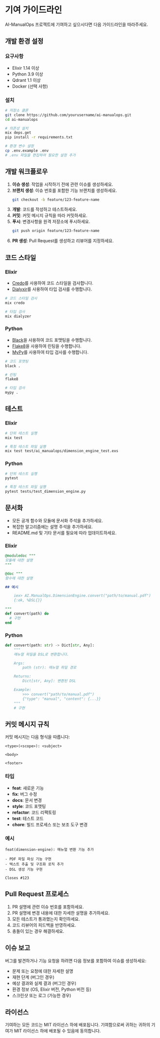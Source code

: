 # 기여 가이드라인

AI-ManualOps 프로젝트에 기여하고 싶으시다면 다음 가이드라인을 따라주세요.

## 개발 환경 설정

### 요구사항

- Elixir 1.14 이상
- Python 3.9 이상
- Qdrant 1.1 이상
- Docker (선택 사항)

### 설치

```bash
# 저장소 클론
git clone https://github.com/yourusername/ai-manualops.git
cd ai-manualops

# 의존성 설치
mix deps.get
pip install -r requirements.txt

# 환경 변수 설정
cp .env.example .env
# .env 파일을 편집하여 필요한 설정 추가
```

## 개발 워크플로우

1. **이슈 생성**: 작업을 시작하기 전에 관련 이슈를 생성하세요.
2. **브랜치 생성**: 이슈 번호를 포함한 기능 브랜치를 생성하세요.
   ```bash
   git checkout -b feature/123-feature-name
   ```
3. **개발**: 코드를 작성하고 테스트하세요.
4. **커밋**: 커밋 메시지 규칙을 따라 커밋하세요.
5. **푸시**: 변경사항을 원격 저장소에 푸시하세요.
   ```bash
   git push origin feature/123-feature-name
   ```
6. **PR 생성**: Pull Request를 생성하고 리뷰어를 지정하세요.

## 코드 스타일

### Elixir

- [Credo](https://github.com/rrrene/credo)를 사용하여 코드 스타일을 검사합니다.
- [Dialyxir](https://github.com/jeremyjh/dialyxir)를 사용하여 타입 검사를 수행합니다.

```bash
# 코드 스타일 검사
mix credo

# 타입 검사
mix dialyzer
```

### Python

- [Black](https://github.com/psf/black)을 사용하여 코드 포맷팅을 수행합니다.
- [Flake8](https://flake8.pycqa.org/)을 사용하여 린팅을 수행합니다.
- [MyPy](https://mypy.readthedocs.io/)를 사용하여 타입 검사를 수행합니다.

```bash
# 코드 포맷팅
black .

# 린팅
flake8

# 타입 검사
mypy .
```

## 테스트

### Elixir

```bash
# 단위 테스트 실행
mix test

# 특정 테스트 파일 실행
mix test test/ai_manualops/dimension_engine_test.exs
```

### Python

```bash
# 단위 테스트 실행
pytest

# 특정 테스트 파일 실행
pytest tests/test_dimension_engine.py
```

## 문서화

- 모든 공개 함수와 모듈에 문서화 주석을 추가하세요.
- 복잡한 알고리즘에는 설명 주석을 추가하세요.
- README.md 및 기타 문서를 필요에 따라 업데이트하세요.

### Elixir

```elixir
@moduledoc """
모듈에 대한 설명
"""

@doc """
함수에 대한 설명

## 예시

    iex> AI.ManualOps.DimensionEngine.convert("path/to/manual.pdf")
    {:ok, %DSL{}}

"""
def convert(path) do
  # 구현
end
```

### Python

```python
def convert(path: str) -> Dict[str, Any]:
    """
    매뉴얼 파일을 DSL로 변환합니다.

    Args:
        path (str): 매뉴얼 파일 경로

    Returns:
        Dict[str, Any]: 변환된 DSL

    Example:
        >>> convert("path/to/manual.pdf")
        {"type": "manual", "content": {...}}
    """
    # 구현
```

## 커밋 메시지 규칙

커밋 메시지는 다음 형식을 따릅니다:

```
<type>(<scope>): <subject>

<body>

<footer>
```

### 타입

- **feat**: 새로운 기능
- **fix**: 버그 수정
- **docs**: 문서 변경
- **style**: 코드 포맷팅
- **refactor**: 코드 리팩토링
- **test**: 테스트 코드
- **chore**: 빌드 프로세스 또는 보조 도구 변경

### 예시

```
feat(dimension-engine): 매뉴얼 변환 기능 추가

- PDF 파일 파싱 기능 구현
- 텍스트 추출 및 구조화 로직 추가
- DSL 생성 기능 구현

Closes #123
```

## Pull Request 프로세스

1. PR 설명에 관련 이슈 번호를 포함하세요.
2. PR 설명에 변경 내용에 대한 자세한 설명을 추가하세요.
3. 모든 테스트가 통과했는지 확인하세요.
4. 코드 리뷰어의 피드백을 반영하세요.
5. 충돌이 있는 경우 해결하세요.

## 이슈 보고

버그를 발견하거나 기능 요청을 하려면 다음 정보를 포함하여 이슈를 생성하세요:

- 문제 또는 요청에 대한 자세한 설명
- 재현 단계 (버그인 경우)
- 예상 결과와 실제 결과 (버그인 경우)
- 환경 정보 (OS, Elixir 버전, Python 버전 등)
- 스크린샷 또는 로그 (가능한 경우)

## 라이선스

기여하는 모든 코드는 MIT 라이선스 하에 배포됩니다. 기여함으로써 귀하는 귀하의 기여가 MIT 라이선스 하에 배포될 수 있음에 동의합니다. 